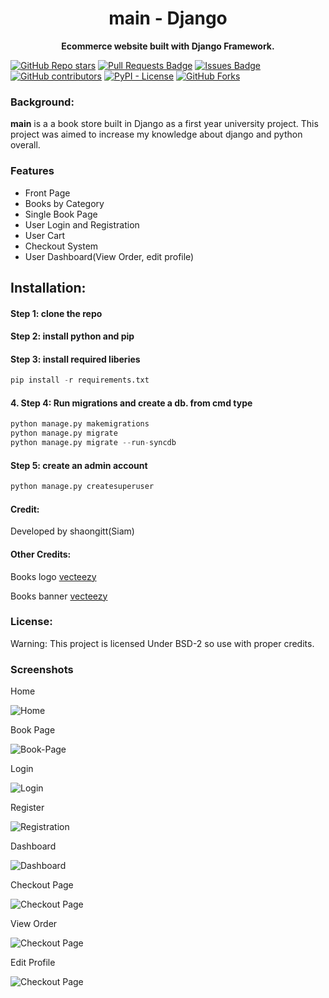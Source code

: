 <meta name="google-site-verification" content="E7MAyi83JwKT6d6L3vWQCFB5XAPCJrrRpsnqv8osmKY" />
<p align="center"><a target="_blank" rel="noopener noreferrer" href="https://github.com/shaongitt/main/blob/4678b1b92858fc2d68cc41108b6a40bbd3db808a/git_logo-org.png"></a></p>
<h1 align="center"><b style="font-weight:700;">main - Django</b></h2>
<p align="center"><b> Ecommerce website built with Django Framework. </b> </p>

<a href="https://github.com/shaongitt/main/stargazers"><img alt="GitHub Repo stars" src="https://img.shields.io/github/stars/shaongitt/main?style=social"></a>
<a href="https://github.com/shaongitt/main/pulls"><img src="https://img.shields.io/github/issues-pr/shaongitt/main" alt="Pull Requests Badge"/></a>
<a href="https://github.com/shaongitt/main/issues"><img src="https://img.shields.io/github/issues/shaongitt/main" alt="Issues Badge"/></a>
<a href="https://github.com/shaongitt/main/graphs/contributors"><img alt="GitHub contributors" src="https://img.shields.io/github/contributors/shaongitt/main"></a>
<a href="https://github.com/shaongitt/main/blob/master/LICENSE"><img alt="PyPI - License" src="https://img.shields.io/pypi/l/Django"></a>
<a href="https://github.com/shaongitt/main/network/members"><img alt="GitHub Forks" src="https://img.shields.io/github/forks/shaongitt/main?style=social"></a>

<h3 align="left"> Background: </h3>
<p align="left"> <b>main</b> is a a  book store built in Django as a first year university project. This project was aimed to increase my knowledge about django and python overall.
  
<h3 align="left"> Features</p></h3>

<ul>
<li style="font-weight:normal;">Front Page</li>
<li style="font-weight:normal;">Books by Category</li>
<li>Single Book Page</li>
<li>User Login and Registration</li>
<li>User Cart</li>
<li>Checkout System</li>
<li>User Dashboard(View Order, edit profile)</li>
</ul>

<h2 align="left"> Installation:</h2>
<h4>Step 1: clone the repo <br></h4>
<h4>Step 2: install python and pip<br></h4>
<h4>Step 3: install required liberies <br> </h4>

```python
pip install -r requirements.txt
```

<h4> 4. Step 4: Run migrations and create a db. from cmd type </h4>

```python
python manage.py makemigrations
python manage.py migrate
python manage.py migrate --run-syncdb
```

<h4> Step 5: create an admin account</h4>

```python
python manage.py createsuperuser
```
<h4 align="left">Credit: </h4>
Developed by shaongitt(Siam)
<h4 align="left">Other Credits: </h4>
Books logo <a href="https://www.vecteezy.com/vector-art/1761577-stack-of-books-on-white-background"> vecteezy </a> <br>

Books banner <a href="https://www.vecteezy.com/vector-art/3301225-design-stacks-of-books-about-mathematics">  vecteezy</a>  

<h3 align="left">License: </h4>
<p class="left">Warning: This project is licensed Under BSD-2 so use with proper credits.</p>

<h3 align="left"> Screenshots </p></h3>
<p class="left">Home</p>
<img src="https://github.com/shaongitt/main/blob/master/Screenshots/New%20Version/home.png?raw=true" alt="Home"/></a>
<p class="left">Book Page</p>
<img src="https://github.com/shaongitt/main/blob/master/Screenshots/New%20Version/book-page.png?raw=true" alt="Book-Page"/></a>
<p class="left">Login</p>
<img src="https://github.com/shaongitt/main/blob/master/Screenshots/New%20Version/login.png?raw=true" alt="Login"/></a>
<p class="left">Register</p>
<img src="https://github.com/shaongitt/main/blob/master/Screenshots/New%20Version/registration.png?raw=true" alt="Registration"/></a>
<p class="left">Dashboard</p>
<img src="https://github.com/shaongitt/main/blob/master/Screenshots/New%20Version/dashboard.png?raw=true" alt="Dashboard"/></a>
<p class="left">Checkout Page</p>
<img src="https://github.com/shaongitt/main/blob/master/Screenshots/New%20Version/checkout.png?raw=true" alt="Checkout Page"/></a>
<p class="left">View Order</p>
<img src="https://github.com/shaongitt/main/blob/master/Screenshots/New%20Version/View%20order%20page.png?raw=true" alt="Checkout Page"/></a>
<p class="left">Edit Profile</p>
<img src="https://github.com/shaongitt/main/blob/master/Screenshots/New%20Version/edit%20profile.png?raw=true" alt="Checkout Page"/></a>
